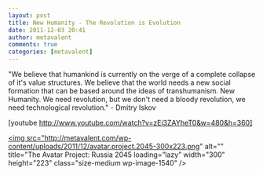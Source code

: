 ```yaml
---
layout: post
title: New Humanity - The Revolution is Evolution
date: 2011-12-03 20:41
author: metavalent
comments: true
categories: [metavalent]
---
```

"We believe that humankind is currently on the verge of a complete collapse of it's value structures. We believe that the world needs a new social formation that can be based around the ideas of transhumanism. New Humanity. We need revolution, but we don't need a bloody revolution, we need technological revolution." - Dmitry Iskov

[youtube http://www.youtube.com/watch?v=zEi3ZAYheT0&w=480&h=360]

<a href="http://metavalent.files.wordpress.com/2011/12/avatar-project-2045.png" rel="attachment wp-att-1540"><img src="http://metavalent.com/wp-content/uploads/2011/12/avatar.project.2045-300x223.png" alt="" title="The Avatar Project: Russia 2045 loading=”lazy” width="300" height="223" class="size-medium wp-image-1540" /></a>
